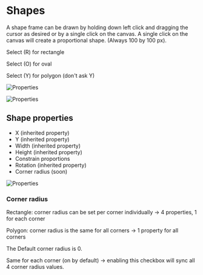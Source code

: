 # Shapes

A shape frame can be drawn by holding down left click and dragging the cursor as desired or by a single click on the canvas. A single click on the canvas will create a proportional shape. (Always 100 by 100 px).

Select (R) for rectangle

Select (O) for oval

Select (Y) for polygon (don't ask Y)

![Properties](https://chilipublishdocs.imgix.net/GraFx_studio/ui_top_shapes.png)

![Properties](https://chilipublishdocs.imgix.net/GraFx_studio/shapes_intro.png)

## Shape properties

- X (inherited property)
- Y (inherited property)
- Width (inherited property)
- Height (inherited property)
- Constrain proportions
- Rotation (inherited property)
- Corner radius (soon)

![Properties](https://chilipublishdocs.imgix.net/GraFx_studio/properties_shapes.png)

### Corner radius

Rectangle: corner radius can be set per corner individually → 4 properties, 1 for each corner

Polygon: corner radius is the same for all corners → 1 property for all corners

The Default corner radius is 0.

Same for each corner (on by default) → enabling this checkbox will sync all 4 corner radius values.
